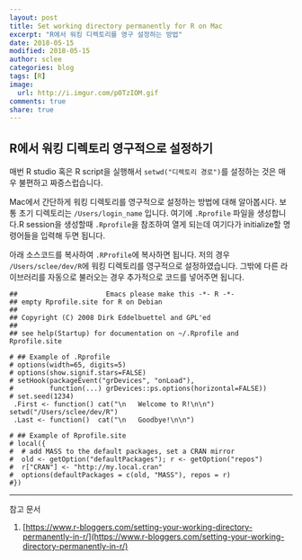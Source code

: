 ```yaml
---
layout: post
title: Set working directory permanently for R on Mac
excerpt: "R에서 워킹 디렉토리를 영구 설정하는 방법"
date: 2018-05-15
modified: 2018-05-15
author: sclee
categories: blog
tags: [R]
image:
  url: http://i.imgur.com/p0TzIOM.gif
comments: true
share: true
---
```


## R에서 워킹 디렉토리 영구적으로 설정하기
매번 R studio 혹은 R script을 실행해서 `setwd("디렉토리 경로")`를 설정하는 것은 매우 불편하고 짜증스럽습니다.

Mac에서 간단하게 워킹 디렉토리를 영구적으로 설정하는 방법에 대해 알아봅시다.
보통 초기 디렉토리는 `/Users/login_name` 입니다. 여기에 `.Rprofile` 파일을 생성합니다.R session을 생성할때 `.Rprofile`을 참조하여 열게 되는데 여기다가 initialize할 명령어들을 입력해 두면 됩니다.

아래 소스코드를 복사하여 `.RProfile`에 복사하면 됩니다.
저의 경우 `/Users/sclee/dev/R`에 워킹 디렉토리를 영구적으로 설정하였습니다. 그밖에 다른 라이브러리를 자동으로 불러오는 경우 추가적으로 코드를 넣어주면 됩니다.

```
##                      Emacs please make this -*- R -*-
## empty Rprofile.site for R on Debian
##
## Copyright (C) 2008 Dirk Eddelbuettel and GPL'ed
##
## see help(Startup) for documentation on ~/.Rprofile and Rprofile.site

# ## Example of .Rprofile
# options(width=65, digits=5)
# options(show.signif.stars=FALSE)
# setHook(packageEvent("grDevices", "onLoad"),
#         function(...) grDevices::ps.options(horizontal=FALSE))
# set.seed(1234)
 .First <- function() cat("\n   Welcome to R!\n\n")
setwd("/Users/sclee/dev/R")
 .Last <- function()  cat("\n   Goodbye!\n\n")

# ## Example of Rprofile.site
# local({
#  # add MASS to the default packages, set a CRAN mirror
#  old <- getOption("defaultPackages"); r <- getOption("repos")
#  r["CRAN"] <- "http://my.local.cran"
#  options(defaultPackages = c(old, "MASS"), repos = r)
#})
```

---

참고 문서
1. [https://www.r-bloggers.com/setting-your-working-directory-permanently-in-r/](https://www.r-bloggers.com/setting-your-working-directory-permanently-in-r/)
